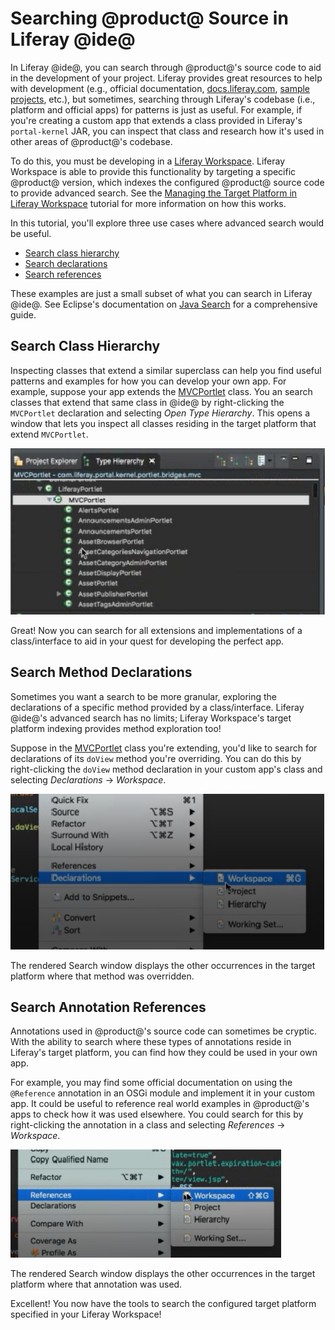 # Searching @product@ Source in Liferay @ide@ [](id=searching-product-source-in-liferay-ide)

In Liferay @ide@, you can search through @product@'s source code to aid in the
development of your project. Liferay provides great resources to help with
development (e.g., official documentation,
[docs.liferay.com](https://docs.liferay.com/),
[sample projects](/develop/reference/-/knowledge_base/7-0/sample-modules),
etc.), but sometimes, searching through Liferay's codebase (i.e., platform and
official apps) for patterns is just as useful. For example, if you're creating a
custom app that extends a class provided in Liferay's `portal-kernel` JAR, you
can inspect that class and research how it's used in other areas of @product@'s
codebase.

To do this, you must be developing in a
[Liferay Workspace](/develop/tutorials/-/knowledge_base/7-0/liferay-workspace).
Liferay Workspace is able to provide this functionality by targeting a specific
@product@ version, which indexes the configured @product@ source code to provide
advanced search. See the
[Managing the Target Platform in Liferay Workspace](/develop/tutorials/-/knowledge_base/7-0/managing-the-target-platform-for-liferay-workspace)
tutorial for more information on how this works.

In this tutorial, you'll explore three use cases where advanced search would be
useful.

- [Search class hierarchy](#search-class-hierarchy)
- [Search declarations](#search-method-declarations)
- [Search references](#search-annotation-references)

These examples are just a small subset of what you can search in Liferay @ide@.
See Eclipse's documentation on
[Java Search](http://help.eclipse.org/oxygen/index.jsp?topic=%2Forg.eclipse.jdt.doc.user%2Fconcepts%2Fconcept-java-search.htm&resultof=%22%6a%61%76%61%22%20)
for a comprehensive guide.

## Search Class Hierarchy [](id=search-class-hierarchy)

Inspecting classes that extend a similar superclass can help you find useful
patterns and examples for how you can develop your own app. For example, suppose
your app extends the
[MVCPortlet](@platform-ref@/7.0-latest/javadocs/portal-kernel/com/liferay/portal/kernel/portlet/bridges/mvc/MVCPortlet.html)
class. You an search classes that extend that same class in @ide@ by
right-clicking the `MVCPortlet` declaration and selecting *Open Type Hierarchy*.
This opens a window that lets you inspect all classes residing in the target
platform that extend `MVCPortlet`.

![Figure 1: Browse the Type Hierarchy window and open the provided classes for examples on how to extend a class.](../../../images/open-type-hierarchy.png)

Great! Now you can search for all extensions and implementations of a
class/interface to aid in your quest for developing the perfect app.

## Search Method Declarations [](id=search-method-declarations)

Sometimes you want a search to be more granular, exploring the declarations of
a specific method provided by a class/interface. Liferay @ide@'s advanced search
has no limits; Liferay Workspace's target platform indexing provides method
exploration too!

Suppose in the
[MVCPortlet](@platform-ref@/7.0-latest/javadocs/portal-kernel/com/liferay/portal/kernel/portlet/bridges/mvc/MVCPortlet.html)
class you're extending, you'd like to search for declarations of its `doView`
method you're overriding. You can do this by right-clicking the `doView` method
declaration in your custom app's class and selecting *Declarations* &rarr;
*Workspace*.

![Figure 2: All declarations of the method are returned in the Search window.](../../../images/inspect-declared-method.png)

The rendered Search window displays the other occurrences in the target platform
where that method was overridden.

## Search Annotation References [](id=search-annotation-references)

Annotations used in @product@'s source code can sometimes be cryptic. With the
ability to search where these types of annotations reside in Liferay's target
platform, you can find how they could be used in your own app.

For example, you may find some official documentation on using the `@Reference`
annotation in an OSGi module and implement it in your custom app. It could be
useful to reference real world examples in @product@'s apps to check how it was
used elsewhere. You could search for this by right-clicking the annotation in a
class and selecting *References* &rarr; *Workspace*.

![Figure 3: All matching annotations are displayed in the Search window.](../../../images/inspect-references-ide.png)

The rendered Search window displays the other occurrences in the target platform
where that annotation was used.

Excellent! You now have the tools to search the configured target platform
specified in your Liferay Workspace!
